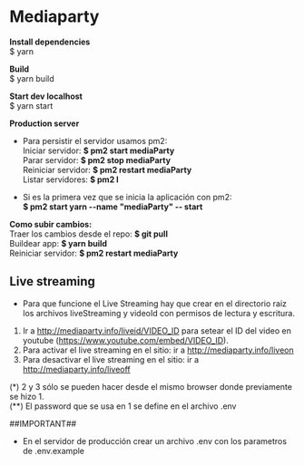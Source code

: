 # Mediaparty #

**Install dependencies**  
$ yarn

**Build**  
$ yarn build
  
**Start dev localhost**  
$ yarn start  
  
**Production server**  
- Para persistir el servidor usamos pm2:  
Iniciar servidor: **$ pm2 start mediaParty**  
Parar servidor: **$ pm2 stop mediaParty**  
Reiniciar servidor: **$ pm2 restart mediaParty**  
Listar servidores: **$ pm2 l**  

- Si es la primera vez que se inicia la aplicación con pm2:  
**$ pm2 start yarn --name "mediaParty" -- start**  
  
**Como subir cambios:**  
Traer los cambios desde el repo: **$ git pull**  
Buildear app: **$ yarn build**  
Reiniciar servidor: **$ pm2 restart mediaParty**  
  
  
## Live streaming ##  
- Para que funcione el Live Streaming hay que crear en el directorio raiz los archivos liveStreaming y videoId con permisos de lectura y escritura.  

1. Ir a http://mediaparty.info/liveid/VIDEO_ID para setear el ID del video en youtube (https://www.youtube.com/embed/VIDEO_ID).
2. Para activar el live streaming en el sitio: ir a http://mediaparty.info/liveon
3. Para desactivar el live streaming en el sitio: ir a http://mediaparty.info/liveoff

(*) 2 y 3 sólo se pueden hacer desde el mismo browser donde previamente se hizo 1.  
(**) El password que se usa en 1 se define en el archivo .env  
  
  
##IMPORTANT##  
- En el servidor de producción crear un archivo .env con los parametros de .env.example  
